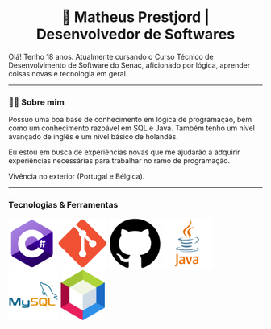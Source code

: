 <h1 style="text-align: center;">🚀 Matheus Prestjord | Desenvolvedor de Softwares</h1>
<p>Olá! Tenho 18 anos. Atualmente cursando o Curso Técnico de Desenvolvimento de Software do Senac, aficionado por lógica, aprender coisas novas e tecnologia em geral.</p>
<hr>
<h3>👨‍💻 Sobre mim</h3>
<p>
Possuo uma boa base de conhecimento em lógica de programação, bem como um conhecimento razoável em SQL e Java. Também tenho um nível avançado de inglês e um nível básico de holandês.

Eu estou em busca de experiências novas que me ajudarão a adquirir experiências necessárias para trabalhar no ramo de programação.

Vivência no exterior (Portugal e Bélgica).</p>
<hr>
<h3>Tecnologias & Ferramentas</h3>
<div style="float: left; align-items:center;">
<img src="csharp_icon.png" height="100px">
<img src="git icon.png" height="100px">
<img src="github icon.png" height="100px">
<img src="java icon.png" height="100px">
<img src="mysql icon.png" height="100px">
<img src="netbeans icon.png" height="100px">
</div>
<hr>
